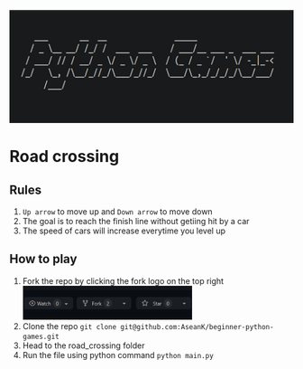 <p align="center">
  <a href="https://github.com/AseanK/beginner-python-games" target="_blank">
    <img src="../images/logo.png" width = "2560px" height = "200px">
  </a>
</p>

# Road crossing
<!-- Game Rules -->
## Rules
1. `Up arrow` to move up and `Down arrow` to move down
2. The goal is to reach the finish line without getiing hit by a car
3. The speed of cars will increase everytime you level up

## How to play
1. Fork the repo by clicking the fork logo on the top right <img src="../images/fork.png" width="300" height="60">
2. Clone the repo `git clone git@github.com:AseanK/beginner-python-games.git`
3. Head to the road_crossing folder
4. Run the file using python command `python main.py`